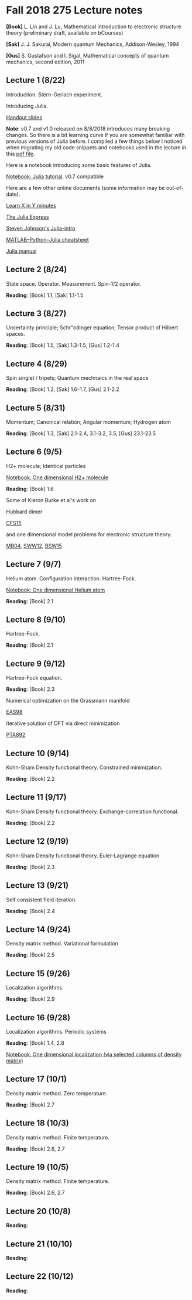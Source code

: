 # Fall 2018 275 Lecture notes 

**[Book]** L. Lin and J. Lu, Mathematical introduction to electronic
structure theory (preliminary draft, available on bCourses)

**[Sak]** J. J. Sakurai, Modern quantum Mechanics, Addison-Wesley, 1994

**[Gus]** S. Gustafson and I. Sigal, Mathematical concepts of quantum
mechanics, second edition, 2011

## Lecture 1 (8/22)

Introduction. Stern-Gerlach experiment.

Introducing Julia. 

[Handout slides](https://github.com/lin-lin/2018Fall_228A/blob/master/others/228A_Note_general.pdf)


**Note**: v0.7 and v1.0 released on 8/8/2018 introduces many breaking
changes. So there is a bit learning curve if you are somewhat familiar
with previous versions of Julia before. I compiled a few things below I
noticed when migrating my old code snippets and notebooks used in the
lecture in this [pdf file](https://github.com/lin-lin/2018Fall_228A/blob/master/others/JuliaChange_v0.7.pdf).

Here is a notebook introducing some basic features of Julia.

[Notebook: Julia tutorial](http://nbviewer.jupyter.org/github/lin-lin/2018Fall_228A/blob/master/notebooks/Basics.ipynb), v0.7 compatible

Here are a few other online documents (some information may be
out-of-date).

[Learn X in Y minutes](https://learnxinyminutes.com/docs/julia/)

[The Julia Express](http://bogumilkaminski.pl/files/julia_express.pdf)

[Steven Johnson's Julia-intro](https://github.com/lin-lin/2018Fall_228A/blob/master/others/Julia-intro.pdf) 

[MATLAB–Python–Julia cheatsheet](https://cheatsheets.quantecon.org/)

[Julia manual](https://docs.julialang.org/en/stable/)

## Lecture 2 (8/24)

State space. Operator. Measurement. Spin-1/2 operator.

**Reading**: [Book] 1.1, [Sak] 1.1-1.5

## Lecture 3 (8/27)

Uncertainty principle; Schr\"odinger equation; Tensor product of Hilbert
spaces.

**Reading**: [Book] 1.5, [Sak] 1.3-1.5, [Gus] 1.2-1.4


## Lecture 4 (8/29)

Spin singlet / tripets; Quantum mechnaics in the real space 

**Reading**: [Book] 1.2, [Sak] 1.6-1.7, [Gus] 2.1-2.2


## Lecture 5 (8/31)

Momentum; Canonical relation; Angular momentum; Hydrogen atom

**Reading**: [Book] 1.3, [Sak] 2.1-2.4, 3.1-3.2, 3.5, [Gus] 23.1-23.5 


## Lecture 6 (9/5)

H2+ molecule; Identical particles

[Notebook: One dimensional H2+ molecule](http://nbviewer.jupyter.org/github/lin-lin/2018Fall_275/blob/master/notebooks/OneDimension_H2plus.ipynb)

**Reading**: [Book] 1.6

Some of Kieron Burke et al's work on 

Hubbard dimer 

[CFS15](others/CFS15.pdf)

and one dimensional model problems for electronic structure theory.

[MB04](others/MB04.pdf), [SWW12](others/SWW12.pdf), [BSW15](others/BSW15.pdf)



## Lecture 7 (9/7)

Helium atom. Configuration interaction. Hartree-Fock.

[Notebook: One dimensional Helium atom](http://nbviewer.jupyter.org/github/lin-lin/2018Fall_275/blob/master/notebooks/OneDimension_Helium.ipynb)

**Reading**: [Book] 2.1

## Lecture 8 (9/10)

Hartree-Fock.

**Reading**: [Book] 2.1


## Lecture 9 (9/12)

Hartree-Fock equation.


**Reading**: [Book] 2.3

Numerical optimization on the Grassmann manifold

[EAS98](others/EAS98.pdf)

Iterative solution of DFT via direct minimization

[PTA892](others/PTA92.pdf)


## Lecture 10 (9/14)

Kohn-Sham Density functional theory. Constrained minimization.

**Reading**: [Book] 2.2


## Lecture 11 (9/17)

Kohn-Sham Density functional theory. Exchange-correlation functional.

**Reading**: [Book] 2.2


## Lecture 12 (9/19)

Kohn-Sham Density functional theory. Euler-Lagrange equation

**Reading**: [Book] 2.3


## Lecture 13 (9/21)

Self consistent field iteration.

**Reading**: [Book] 2.4


## Lecture 14 (9/24)

Density matrix method. Variational formulation

**Reading**: [Book] 2.5


## Lecture 15 (9/26)

Localization algorithms.

**Reading**: [Book] 2.9

## Lecture 16 (9/28)

Localization algorithms. Periodic systems

**Reading**: [Book] 1.4, 2.8

[Notebook: One dimensional localization (via selected columns of density matrix)](http://nbviewer.jupyter.org/github/lin-lin/2018Fall_275/blob/master/notebooks/OneDimension_Localization.ipynb)


## Lecture 17 (10/1)

Density matrix method. Zero temperature.

**Reading**: [Book] 2.7


## Lecture 18 (10/3)

Density matrix method. Finite temperature.

**Reading**: [Book] 2.6, 2.7


## Lecture 19 (10/5)

Density matrix method. Finite temperature.

**Reading**: [Book] 2.6, 2.7


## Lecture 20 (10/8)

**Reading**: 


## Lecture 21 (10/10)

**Reading**: 


## Lecture 22 (10/12)

**Reading**: 
